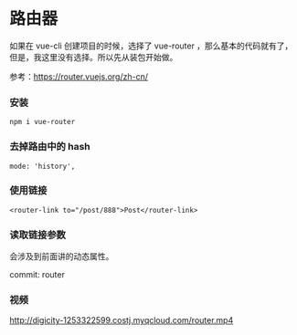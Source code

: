 # 路由器

如果在 vue-cli 创建项目的时候，选择了 vue-router ，那么基本的代码就有了，但是，我这里没有选择。所以先从装包开始做。

参考：https://router.vuejs.org/zh-cn/

### 安装

```
npm i vue-router
```

### 去掉路由中的 hash

```
mode: 'history',
```


### 使用链接

```
<router-link to="/post/888">Post</router-link>
```

### 读取链接参数

会涉及到前面讲的动态属性。

commit: router


### 视频

http://digicity-1253322599.costj.myqcloud.com/router.mp4
